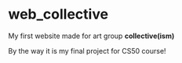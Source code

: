 # web_collective
My first website made for art group **collective(ism)**







By the way it is my final project for CS50 course!
